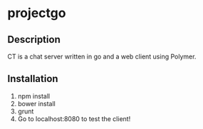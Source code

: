 projectgo
=========

Description
-----------
CT is a chat server written in go and a web client using Polymer.

Installation
----------
1. npm install
2. bower install
3. grunt
4. Go to localhost:8080 to test the client!
